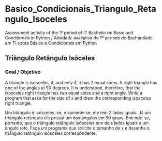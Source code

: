 # Basico_Condicionais_Triangulo_Retangulo_Isoceles
Assessment activity of the 1º period of IT Bachelor on Basic and Conditionals in Python / Atividade avaliativa do 1º periodo do Bacharelado em TI sobre Básico e Condicionais em Python

## Triângulo Retângulo Isóceles

### Goal / Objetivo

A triangle is isosceles, if, and only if, it has 2 equal sides. A right triangle has one of the angles at 90 degrees. It is understood, therefore, that the isosceles right triangle has two equal sides and a right angle. Write a program that asks for the size of x and draw the corresponding isosceles right triangle.

Um triângulo é isósceles, se, e somente se, ele tem 2 lados iguais. Já um triângulo retângulo ele possui um dos ângulos em 90 graus. Entende-se, portanto, que o triângulo retângulo isósceles tem dois lados iguais e um ângulo reto. Faça um programa que solicite o tamanho de x e desenhe o triângulo retângulo isósceles correspondente.
